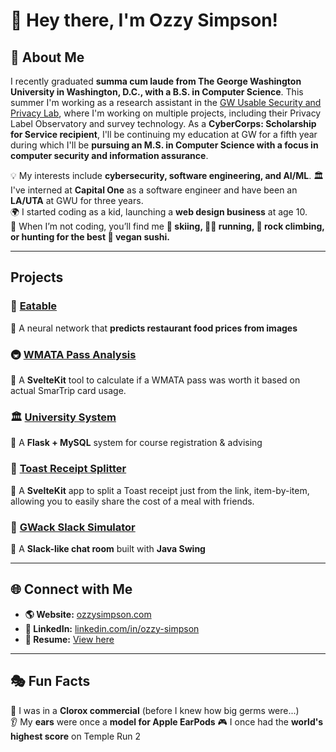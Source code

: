 # 👋 Hey there, I'm Ozzy Simpson!

## 👀 About Me

I recently graduated **summa cum laude from The George Washington University in Washington, D.C., with a B.S. in Computer Science**. This summer I'm working as a research assistant in the [GW Usable Security and Privacy Lab](https://gwusec.seas.gwu.edu/), where I'm working on multiple projects, including their Privacy Label Observatory and survey technology. As a **CyberCorps: Scholarship for Service recipient**, I'll be continuing my education at GW for a fifth year during which I'll be **pursuing an M.S. in Computer Science with a focus in computer security and information assurance**.

💡 My interests include **cybersecurity, software engineering, and AI/ML**.
🏛️ I've interned at **Capital One** as a software engineer and have been an **LA/UTA** at GWU for three years.  
🌍 I started coding as a kid, launching a **web design business** at age 10.  
🥢 When I’m not coding, you’ll find me **🎿 skiing, 🏃‍♂️ running, 🧗 rock climbing, or hunting for the best 🍣 vegan sushi.**  

---

## Projects

### 🌭 [Eatable](https://gw-neural-networks-eatable.github.io/Neural-Networks-Final-Project/)  
🔹 A neural network that **predicts restaurant food prices from images**

### 🚇 [WMATA Pass Analysis](https://github.com/ozzy-simpson/WMATA-Pass-Analysis)
🔹 A **SvelteKit** tool to calculate if a WMATA pass was worth it based on actual SmarTrip card usage.

### 🏛️ [University System](https://github.com/ozzy-simpson/University-System)  
🔹 A **Flask + MySQL** system for course registration & advising

### 🧾 [Toast Receipt Splitter]([https://github.com/ozzy-simpson/WMATA-Pass-Analysis](https://github.com/ozzy-simpson/Toast-Receipt-Splitter))
🔹 A **SvelteKit** app to split a Toast receipt just from the link, item-by-item, allowing you to easily share the cost of a meal with friends.

### 💬 [GWack Slack Simulator](https://github.com/ozzy-simpson/GWack-Slack-Simulator)  
🔹 A **Slack-like chat room** built with **Java Swing**

---

## 🌐 Connect with Me

- **🌎 Website:** [ozzysimpson.com](https://ozzysimpson.com)  
- **🔗 LinkedIn:** [linkedin.com/in/ozzy-simpson](https://www.linkedin.com/in/ozzy-simpson)  
- **📜 Resume:** [View here](https://docs.google.com/document/d/1WXf4FbkafZSnK--Mv55lY--e2NkjNPcl/preview)

---

## 🎭 Fun Facts  

🦠 I was in a **Clorox commercial** (before I knew how big germs were...)  
👂 My **ears** were once a **model for Apple EarPods**
🎮 I once had the **world's highest score** on Temple Run 2
